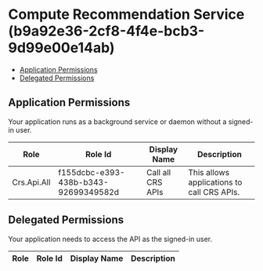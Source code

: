 # Compute Recommendation Service (b9a92e36-2cf8-4f4e-bcb3-9d99e00e14ab)
- [Application Permissions](#application-permissions)
- [Delegated Permissions](#delegated-permissions)

## Application Permissions
Your application runs as a background service or daemon without a signed-in user.

| Role | Role Id | Display Name | Description |
|---|---|---|---|
| Crs.Api.All | f155dcbc-e393-438b-b343-92699349582d | Call all CRS APIs | This allows applications to call CRS APIs. |

## Delegated Permissions
Your application needs to access the API as the signed-in user. 

| Role | Role Id | Display Name | Description |
|---|---|---|---|

